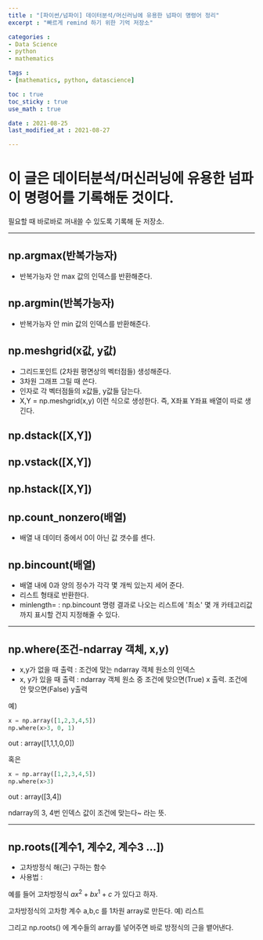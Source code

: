 ```yaml
---
title : "[파이썬/넘파이] 데이터분석/머신러닝에 유용한 넘파이 명령어 정리"
excerpt : "빠르게 remind 하기 위한 기억 저장소"

categories : 
- Data Science
- python
- mathematics

tags : 
- [mathematics, python, datascience]

toc : true 
toc_sticky : true 
use_math : true

date : 2021-08-25
last_modified_at : 2021-08-27

---
```


# 이 글은 데이터분석/머신러닝에 유용한 넘파이 명령어를 기록해둔 것이다. 

필요할 때 바로바로 꺼내쓸 수 있도록 기록해 둔 저장소. 

---

## np.argmax(반복가능자)
- 반복가능자 안 max 값의 인덱스를 반환해준다.

## np.argmin(반복가능자)
- 반복가능자 안 min 값의 인덱스를 반환해준다. 

## np.meshgrid(x값, y값)
- 그리드포인트 (2차원 평면상의 벡터점들) 생성해준다.
- 3차원 그래프 그릴 때 쓴다. 
- 인자로 각 벡터점들의 x값들, y값들 담는다. 
- X,Y = np.meshgrid(x,y) 이런 식으로 생성한다. 즉, X좌표 Y좌표 배열이 따로 생긴다.

## np.dstack([X,Y])

## np.vstack([X,Y])

## np.hstack([X,Y])

## np.count_nonzero(배열)
- 배열 내 데이터 중에서 0이 아닌 값 갯수를 센다. 

## np.bincount(배열)
- 배열 내에 0과 양의 정수가 각각 몇 개씩 있는지 세어 준다. 
- 리스트 형태로 반환한다. 
- minlength= : np.bincount 명령 결과로 나오는 리스트에 '최소' 몇 개 카테고리값까지 표시할 건지 지정해줄 수 있다. 

---

## np.where(조건-ndarray 객체, x,y)
- x,y가 없을 때 출력 : 조건에 맞는 ndarray 객체 원소의 인덱스 
- x, y가 있을 때 출력 : ndarray 객체 원소 중 조건에 맞으면(True) x 출력. 조건에 안 맞으면(False) y출력

예) 

```python
x = np.array([1,2,3,4,5])
np.where(x>3, 0, 1)
```
out : array([1,1,1,0,0])

혹은

```python
x = np.array([1,2,3,4,5])
np.where(x>3)
```
out : array([3,4])

ndarray의 3, 4번 인덱스 값이 조건에 맞는다~ 라는 뜻.

---

## np.roots([계수1, 계수2, 계수3 ...])
- 고차방정식 해(근) 구하는 함수 
- 사용법 : 

예를 들어 고차방정식 $ax^{2}+bx^{1}+c$ 가 있다고 하자. 

고차방정식의 고차항 계수 a,b,c 를 1차원 array로 만든다. 예) 리스트

그리고 np.roots() 에 계수들의 array를 넣어주면 바로 방정식의 근을 뱉어낸다. 





